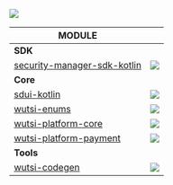 [![](https://github.com/wutsi/wutsi-mono/actions/workflows/master.yml/badge.svg)](https://github.com/wutsi/wutsi-mono/actions/workflows/master.yml/badge.svg)

| MODULE                                                         |                                                                                                                                                                                                                       |
|----------------------------------------------------------------|-----------------------------------------------------------------------------------------------------------------------------------------------------------------------------------------------------------------------|
| **SDK**                                                        |
| [security-manager-sdk-kotlin](sdk/security-manager-sdk-kotlin) | [![](https://github.com/wutsi/wutsi-mono/actions/workflows/sdk-security-manager-sdk-kotlin-master.yml/badge.svg)](https://github.com/wutsi/wutsi-mono/actions/workflows/sdk-security-manager-sdk-kotlin-master.yml)   |
| **Core**                                                       |
| [sdui-kotlin](libs/sdui-kotlin)                                | [![](https://github.com/wutsi/wutsi-mono/actions/workflows/libs-sdui-kotlin-master.yml/badge.svg)](https://github.com/wutsi/wutsi-mono/actions/workflows/libs-sdui-kotlin-master.yml)                                 |
| [wutsi-enums](libs/wutsi-enums)                                | [![](https://github.com/wutsi/wutsi-mono/actions/workflows/libs-wutsi-enums-master.yml/badge.svg)](https://github.com/wutsi/wutsi-mono/actions/workflows/libs-wutsi-enums-master.yml)                                 |
| [wutsi-platform-core](libs/wutsi-platform-core)                | [![](https://github.com/wutsi/wutsi-mono/actions/workflows/libs-wutsi-platform-core-master.yml/badge.svg)](https://github.com/wutsi/wutsi-mono/actions/workflows/libs-wutsi-platform-core-master.yml)                 |
| [wutsi-platform-payment](libs/wutsi-platform-payment)          | [![](https://github.com/wutsi/wutsi-mono/actions/workflows/libs-wutsi-platform-payment-master.yml/badge.svg)](https://github.com/wutsi/wutsi-mono/actions/workflows/libs-wutsi-platform-payment-master.yml)           |
| **Tools**                                                      |
| [wutsi-codegen](tools/wutsi-codegen)                           | [![](https://github.com/wutsi/wutsi-mono/actions/workflows/tools-wutsi-codegen-master.yml/badge.svg)](https://github.com/wutsi/wutsi-mono/actions/workflows/tools-wutsi-codegen-master.yml)                           |
